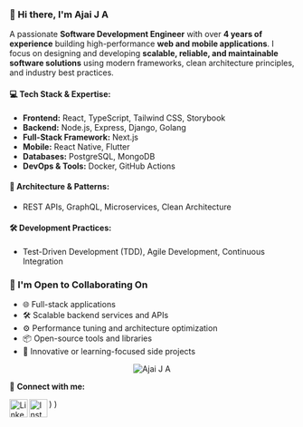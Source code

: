 ### 👋 Hi there, I'm Ajai J A

 A passionate **Software Development Engineer** with over **4 years of experience** building high-performance **web and mobile applications**. I focus on designing and developing **scalable, reliable, and maintainable software solutions** using modern frameworks, clean architecture principles, and industry best practices.

#### 💻 Tech Stack & Expertise:
- **Frontend:** React, TypeScript, Tailwind CSS, Storybook  
- **Backend:** Node.js, Express, Django, Golang 
- **Full-Stack Framework:** Next.js
- **Mobile:** React Native, Flutter  
- **Databases:** PostgreSQL, MongoDB  
- **DevOps & Tools:** Docker, GitHub Actions

#### 🧱 Architecture & Patterns:
- REST APIs, GraphQL, Microservices, Clean Architecture  

#### 🛠 Development Practices:
- Test-Driven Development (TDD), Agile Development, Continuous Integration

### 🤝 I'm Open to Collaborating On
- 🌐 Full-stack applications
- 🛠 Scalable backend services and APIs
- ⚙️ Performance tuning and architecture optimization
- 📦 Open-source tools and libraries
- 🧠 Innovative or learning-focused side projects

<p align="center"> <img src="https://komarev.com/ghpvc/?username=AjaiJA&label=Profile%20views&color=0e75b6&style=flat" alt="Ajai J A" /> </p>

<!--![Ajai J A 's GitHub stats](https://github-readme-stats.vercel.app/api?username=AjaiJA&show_icons=true&theme=highcontrast&card_width=60)
[![Top Langs](https://github-readme-stats.vercel.app/api/top-langs/?username=AjaiJA&layout=compact)](https://github.com/AjaiJA/)
<img align="center" src="https://github-readme-stats.vercel.app/api/top-langs?username=AjaiJA&show_icons=true&locale=en&layout=compact" alt="Ajai J A" width="400"/>-->
 <!--<a href="https://github.com/AjaiJA/My-Projects">
  <img align="center" src="https://github-readme-stats.vercel.app/api/pin/?username=AjaiJA&repo=My-Projects" />
</a>-->

🔗 **Connect with me:**

  [<img align="left" alt="LinkedIn" width="32px" title="LinkedIN" src="https://raw.githubusercontent.com/danielcranney/readme-generator/main/public/icons/socials/linkedin-dark.svg" />](https://www.linkedin.com/in/ajaija/))
  [<img align="left" alt="Instagram" width="32px" title="Instagram" src="https://raw.githubusercontent.com/danielcranney/readme-generator/main/public/icons/socials/instagram.svg" />](http://www.instagram.com/ajai_ja/))


<br />
<br /> 
